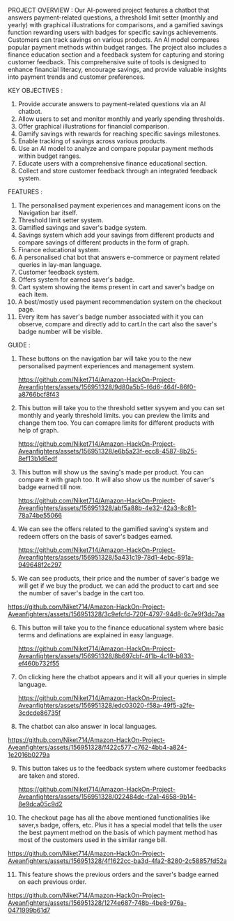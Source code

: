PROJECT OVERVIEW :
Our AI-powered project features a chatbot that answers payment-related questions, a threshold limit setter (monthly and yearly) with graphical 
illustrations for comparisons, and a gamified savings function rewarding users with badges for specific savings achievements. Customers can track
savings on various products. An AI model compares popular payment methods within budget ranges. The project also includes a finance education section
and a feedback system for capturing and storing customer feedback. This comprehensive suite of tools is designed to enhance financial literacy,
encourage savings, and provide valuable insights into payment trends and customer preferences.



KEY OBJECTIVES :
1) Provide accurate answers to payment-related questions via an AI chatbot.
2) Allow users to set and monitor monthly and yearly spending thresholds.
3) Offer graphical illustrations for financial comparison.
4) Gamify savings with rewards for reaching specific savings milestones.
5) Enable tracking of savings across various products.
6) Use an AI model to analyze and compare popular payment methods within budget ranges.
7) Educate users with a comprehensive finance educational section.
8) Collect and store customer feedback through an integrated feedback system.



FEATURES :
1) The personalised payment experiences and management icons on the Navigation bar itself.
2) Threshold limit setter system.
3) Gamified savings and saver's badge system.
4) Savings system which add your savings from different products and compare savings of different products in the form of graph.
5) Finance educational system.
6) A personalised chat bot that answers e-commerce or payment related queries in lay-man language.
7) Customer feedback system.
8) Offers system for earned saver's badge.
9) Cart system showing the items present in cart and saver's badge on each item.
10) A best/mostly used payment recommendation system on the checkout page.
11) Every item has saver's badge number associated with it you can observe, compare and directly add to cart.In the cart also the saver's badge number will be visible.


GUIDE :
1) These buttons on the navigation bar will take you to the new personalised payment experiences and management system.














   https://github.com/Niket714/Amazon-HackOn-Project-Aveanfighters/assets/156951328/9d80a5b5-f6d6-464f-86f0-a8766bcf8f43











2) This button will take you to the threshold setter sysyem and you can set monthly and yearly threshold limits. you can preview the limits and change them too. You can comapre limits for different products with help of graph.
  














   
   https://github.com/Niket714/Amazon-HackOn-Project-Aveanfighters/assets/156951328/e6b5a23f-ecc8-4587-8b25-8ef13b1d6edf











3) This button will show us the saving's made per product. You can compare it with graph too. It will also show us the number of saver's badge earned till now.
















    https://github.com/Niket714/Amazon-HackOn-Project-Aveanfighters/assets/156951328/abf5a88b-4e32-42a3-8c81-78a74be55066

















4) We can see the offers related to the gamified saving's system and redeem offers on the basis of saver's badges earned.
      












     https://github.com/Niket714/Amazon-HackOn-Project-Aveanfighters/assets/156951328/5a431c19-78d1-4ebc-891a-949648f2c297

      













 5) We can see products, their price and the number of saver's badge we will get if we buy the product. we can add the product to cart and see the number of 
     saver's badge in the cart too.














   https://github.com/Niket714/Amazon-HackOn-Project-Aveanfighters/assets/156951328/3c9efcfd-720f-4797-94d8-6c7e9f3dc7aa

















6) This button will take you to the finance educational system where basic terms and definations are explained in easy language.
  













    https://github.com/Niket714/Amazon-HackOn-Project-Aveanfighters/assets/156951328/8b697cbf-4f1b-4c19-b833-ef460b732f55















7) On clicking here the chatbot appears and it will all your queries in simple language.
  


















    https://github.com/Niket714/Amazon-HackOn-Project-Aveanfighters/assets/156951328/edc03020-f58a-49f5-a2fe-3cdcde86735f

















8) The chatbot can also answer in local languages.
  













   

 


  https://github.com/Niket714/Amazon-HackOn-Project-Aveanfighters/assets/156951328/f422c577-c762-4bb4-a824-1e2016b0279a


















9) This button takes us to the feedback system where customer feedbacks are taken and stored.










    




   https://github.com/Niket714/Amazon-HackOn-Project-Aveanfighters/assets/156951328/022484dc-f2a1-4658-9b14-8e9dca05c9d2




















10) The checkout page has all the above mentioned functionalities like saver,s badge, offers, etc. Plus it has a special model that tells the user the best payment method on the basis of which payment method has most of the customers used in the similar range bill.























https://github.com/Niket714/Amazon-HackOn-Project-Aveanfighters/assets/156951328/4f1622cc-ba3d-4fa2-8280-2c58857fd52a























11) This feature shows the previous orders and the saver's badge earned on each previous order.






















https://github.com/Niket714/Amazon-HackOn-Project-Aveanfighters/assets/156951328/1274e687-748b-4be8-976a-0471999b61d7







